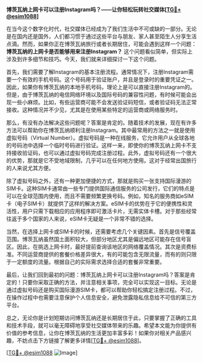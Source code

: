**博茨瓦纳上网卡可以注册Instagram吗？——让你轻松玩转社交媒体[[TG💪+ @esim1088](https://t.me/s/esim1088)]**

在当今这个数字化时代，社交媒体已经成为了我们生活中不可或缺的一部分。无论是在国内还是国外，人们都习惯于通过这些平台与朋友、家人甚至陌生人分享生活点滴。然而，如果你正在博茨瓦纳旅行或者长期居住，可能会遇到这样一个问题：**博茨瓦纳的上网卡是否能够用来注册Instagram？** 这个问题看似简单，但实际上涉及到许多细节和技巧。今天，我们就来详细探讨一下这个问题。

首先，我们需要了解Instagram的基本注册流程。通常情况下，注册Instagram需要一个有效的手机号码。这个号码用于验证账户，并且是登录时的重要凭证之一。因此，如果你有博茨瓦纳的本地手机号码，理论上是可以直接注册Instagram的。但是，由于博茨瓦纳的电信网络环境以及国际号码的兼容性问题，有时候可能会出现一些小麻烦。比如，有些运营商可能不会发送验证码短信，或者验证码无法正常接收。这种情况并不少见，尤其是在使用某些特定的运营商或网络服务时。

那么，有没有办法解决这些问题呢？答案是肯定的。随着技术的发展，现在有许多方法可以帮助你在博茨瓦纳顺利注册Instagram。其中最常用的方法之一就是使用虚拟号码（Virtual Number）。虚拟号码是一种在线服务，它允许用户从全球各地的号码池中选择一个临时号码进行验证。这样一来，即使你的博茨瓦纳上网卡不支持接收验证码，也可以通过虚拟号码完成注册过程。此外，虚拟号码还有一个很大的优势，那就是它不受地域限制，几乎可以在任何地方使用。这对于经常出国旅行的人来说尤其方便。

除了虚拟号码之外，还有一种更加便捷的方式，那就是购买一张支持国际漫游的SIM卡。这种SIM卡通常由一些专门提供国际通信服务的公司发行，它们的特点是可以在全球范围内使用，而且不需要频繁更换号码。例如，知名的服务商如eSIM卡（电子SIM卡）就提供了这样的解决方案。eSIM卡的优势在于它的便携性和灵活性，用户只需下载相应的应用程序即可激活卡片，无需实体卡槽。对于那些经常往返于多个国家的人来说，eSIM卡无疑是一个非常不错的选择。

当然，在选择上网卡或SIM卡的时候，还需要考虑几个关键因素。首先是信号覆盖范围。博茨瓦纳虽然国土面积较大，但部分地区尤其是偏远地区可能存在信号盲区。因此，在挑选上网卡时，最好提前查询该地区的网络覆盖情况。其次是资费标准。不同运营商提供的套餐价格差异很大，有的可能包含无限流量，而有的则只限于一定额度的流量。根据自己的实际需求选择合适的套餐非常重要。

最后，让我们回到最初的问题：博茨瓦纳上网卡可以注册Instagram吗？答案是肯定的！只要你采取正确的方法，并注意相关事项，完全可以实现这一目标。无论是通过虚拟号码还是购买国际漫游SIM卡，都可以帮助你轻松搞定注册过程。不过，在操作过程中也需要注意保护个人信息安全，避免泄露隐私信息给不可信的第三方平台。

总之，无论你是计划短期访问博茨瓦纳还是长期居住于此，只要掌握了正确的工具和技术手段，就可以毫无障碍地享受社交媒体带来的乐趣。希望本文能为你提供有价值的参考信息，让你在博茨瓦纳的生活更加丰富多彩！如果你对相关产品感兴趣，不妨点击下方链接了解更多详情[[TG💪+ @esim1088](https://t.me/s/esim1088)]。

[[TG💪+ @esim1088](https://t.me/s/esim1088) ![Image](https://i.postimg.cc/4NQfJmqS/Snipaste-2025-05-13-00-14-12.png)]